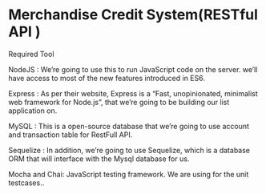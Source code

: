 # Merchandise Credit System(RESTful API )

Required Tool

NodeJS : We’re going to use this to run JavaScript code on the server. we’ll have access to most of the new features introduced in ES6.

Express : As per their website, Express is a “Fast, unopinionated, minimalist web framework for Node.js”, that we’re going to be building our list application on.

MySQL : This is a open-source database that we’re going to use account and transaction table for RestFull API.

Sequelize : In addition, we’re going to use Sequelize, which is a database ORM that will interface with the Mysql database for us.

Mocha and Chai: JavaScript testing framework. We are using for the unit testcases.. 
